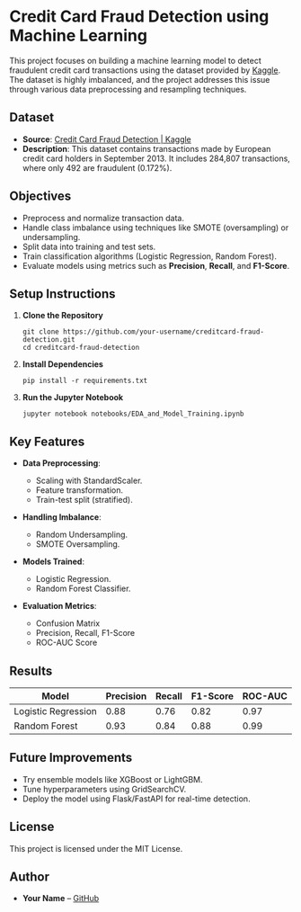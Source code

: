 # Credit Card Fraud Detection using Machine Learning

This project focuses on building a machine learning model to detect fraudulent credit card transactions using the dataset provided by [Kaggle](https://www.kaggle.com/datasets/mlg-ulb/creditcardfraud). The dataset is highly imbalanced, and the project addresses this issue through various data preprocessing and resampling techniques.

## Dataset

* **Source**: [Credit Card Fraud Detection | Kaggle](https://www.kaggle.com/datasets/mlg-ulb/creditcardfraud)
* **Description**: This dataset contains transactions made by European credit card holders in September 2013. It includes 284,807 transactions, where only 492 are fraudulent (0.172%).

## Objectives

* Preprocess and normalize transaction data.
* Handle class imbalance using techniques like SMOTE (oversampling) or undersampling.
* Split data into training and test sets.
* Train classification algorithms (Logistic Regression, Random Forest).
* Evaluate models using metrics such as **Precision**, **Recall**, and **F1-Score**.


## Setup Instructions

1. **Clone the Repository**

   ```
   git clone https://github.com/your-username/creditcard-fraud-detection.git
   cd creditcard-fraud-detection
   ```

2. **Install Dependencies**

   ```
   pip install -r requirements.txt
   ```

3. **Run the Jupyter Notebook**

   ```
   jupyter notebook notebooks/EDA_and_Model_Training.ipynb
   ```

## Key Features

* **Data Preprocessing**:

  * Scaling with StandardScaler.
  * Feature transformation.
  * Train-test split (stratified).

* **Handling Imbalance**:

  * Random Undersampling.
  * SMOTE Oversampling.

* **Models Trained**:

  * Logistic Regression.
  * Random Forest Classifier.

* **Evaluation Metrics**:

  * Confusion Matrix
  * Precision, Recall, F1-Score
  * ROC-AUC Score

## Results

| Model               | Precision | Recall | F1-Score | ROC-AUC |
| ------------------- | --------- | ------ | -------- | ------- |
| Logistic Regression | 0.88      | 0.76   | 0.82     | 0.97    |
| Random Forest       | 0.93      | 0.84   | 0.88     | 0.99    |

## Future Improvements

* Try ensemble models like XGBoost or LightGBM.
* Tune hyperparameters using GridSearchCV.
* Deploy the model using Flask/FastAPI for real-time detection.

## License

This project is licensed under the MIT License.

## Author

* **Your Name** – [GitHub](https://github.com/Sachin0613)


